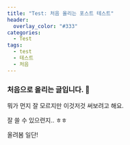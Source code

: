 ```yaml
---
title: "Test: 처음 올리는 포스트 테스트"
header:
  overlay_color: "#333"
categories:
  - Test
tags:
  - test
  - 테스트
  - 처음
---
```


### 처음으로 올리는 글입니다. 👀
뭐가 먼지 잘 모르지만 이것저것 써보려고 해요.

잘 쓸 수 있으련지.. ㅎㅎ

올려봄 일단!
